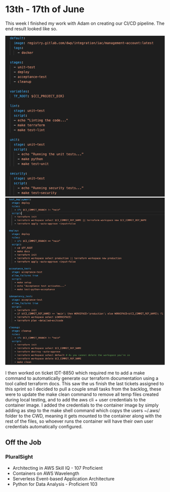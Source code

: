 # 13th - 17th of June

This week I finished my work with Adam on creating our CI/CD pipeline. The end result looked like so.

![pipelin1](6thweek-finalpipeline1.png)
![pipelin2](6thweek-finalpipeline2.png)

I then worked on ticket IDT-8850 which required me to add a make command to automatically generate our terraform documentation using a tool called terraform docs. This saw the us finish the last tickets assigned to this sprint so I decided to pull a couple small tasks from the backlog, these were to update the make clean command to remove all temp files created during local testing, and to add the aws cli + user credentials to the container image. I added the credentials to the container image by simply adding as step to the make shell command which copys the users ~/.aws/ folder to the CWD, meaning it gets mounted to the container along with the rest of the files, so whoever runs the container will have their own user credentials automatically configured.

## Off the Job

### PluralSight

- Architecting in AWS Skill IQ - 107 Proficient
- Containers on AWS Wavelength
- Serverless Event-based Application Architecture
- Python for Data Analysis - Proficient 103
